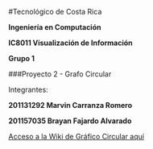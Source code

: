 #Tecnológico de Costa Rica

**Ingeniería en Computación**

**IC8011 Visualización de Información**

**Grupo 1**

###Proyecto 2 - Grafo Circular

Integrantes:


**201131292 Marvin Carranza Romero**

**201157035 Brayan Fajardo Alvarado**

[Acceso a la Wiki de Gráfico Circular aquí](https://github.com/brayanfa07/GrafoCircular/wiki/Grafo-Circular)
